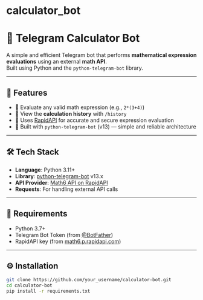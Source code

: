 # calculator_bot
# 🧮 Telegram Calculator Bot

A simple and efficient Telegram bot that performs **mathematical expression evaluations** using an external **math API**.  
Built using Python and the `python-telegram-bot` library.

---

## 🚀 Features

- 📌 Evaluate any valid math expression (e.g., `2*(3+4)`)
- 🧾 View the **calculation history** with `/history`
- 🔐 Uses [RapidAPI](https://rapidapi.com/) for accurate and secure expression evaluation
- 🤖 Built with `python-telegram-bot` (v13) — simple and reliable architecture

---

## 🛠 Tech Stack

- **Language**: Python 3.11+
- **Library**: [python-telegram-bot](https://github.com/python-telegram-bot/python-telegram-bot) v13.x
- **API Provider**: [Math6 API on RapidAPI](https://rapidapi.com/letscrape-6bRBa3QguO5/api/math6/)
- **Requests**: For handling external API calls

---

## 🔐 Requirements

- Python 3.7+
- Telegram Bot Token (from [@BotFather](https://t.me/BotFather))
- RapidAPI key (from [math6.p.rapidapi.com](https://rapidapi.com/letscrape-6bRBa3QguO5/api/math6/))

---

## ⚙️ Installation

```bash
git clone https://github.com/your_username/calculator-bot.git
cd calculator-bot
pip install -r requirements.txt
 
